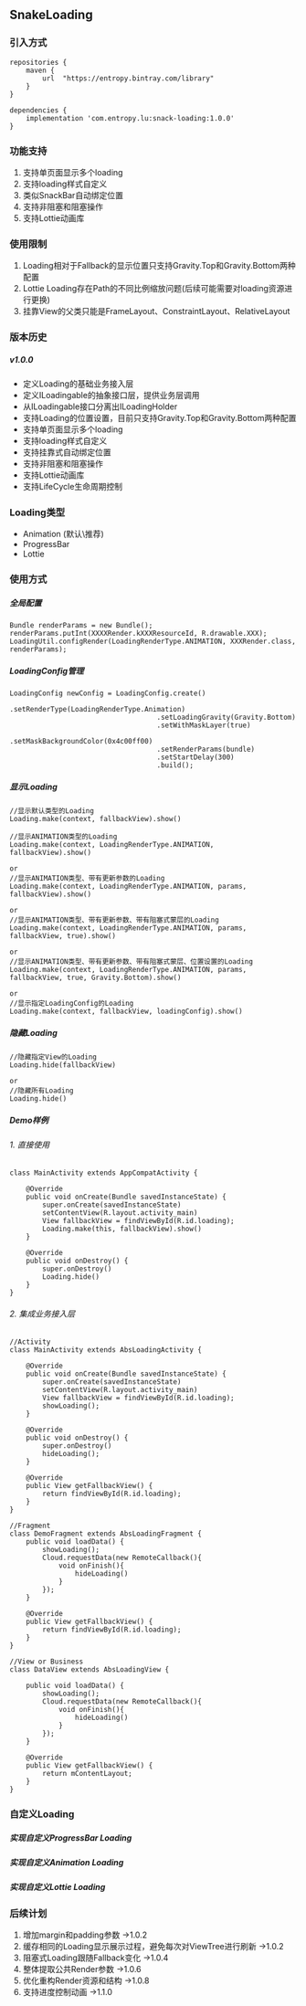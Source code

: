 ## SnakeLoading

### 引入方式
```
repositories {
    maven {
        url  "https://entropy.bintray.com/library"
    }
}

dependencies {
    implementation 'com.entropy.lu:snack-loading:1.0.0'
}
```

### 功能支持
1. 支持单页面显示多个loading
2. 支持loading样式自定义
3. 类似SnackBar自动绑定位置
4. 支持非阻塞和阻塞操作
5. 支持Lottie动画库

### 使用限制
1. Loading相对于Fallback的显示位置只支持Gravity.Top和Gravity.Bottom两种配置
2. Lottie Loading存在Path的不同比例缩放问题(后续可能需要对loading资源进行更换)
3. 挂靠View的父类只能是FrameLayout、ConstraintLayout、RelativeLayout

### 版本历史

##### v1.0.0
- 定义Loading的基础业务接入层
- 定义ILoadingable的抽象接口层，提供业务层调用
- 从ILoadingable接口分离出ILoadingHolder
- 支持Loading的位置设置，目前只支持Gravity.Top和Gravity.Bottom两种配置
- 支持单页面显示多个loading
- 支持loading样式自定义
- 支持挂靠式自动绑定位置
- 支持非阻塞和阻塞操作
- 支持Lottie动画库
- 支持LifeCycle生命周期控制

### Loading类型

- Animation (默认\推荐)
- ProgressBar
- Lottie

### 使用方式

##### 全局配置
```
Bundle renderParams = new Bundle();
renderParams.putInt(XXXXRender.kXXXResourceId, R.drawable.XXX);
LoadingUtil.configRender(LoadingRenderType.ANIMATION, XXXRender.class, renderParams);
```
##### LoadingConfig管理
```
LoadingConfig newConfig = LoadingConfig.create()
                                    .setRenderType(LoadingRenderType.Animation)
                                    .setLoadingGravity(Gravity.Bottom)
                                    .setWithMaskLayer(true)
                                    .setMaskBackgroundColor(0x4c00ff00)
                                    .setRenderParams(bundle)
                                    .setStartDelay(300)
                                    .build();
```
##### 显示Loading
```
//显示默认类型的Loading
Loading.make(context, fallbackView).show()

//显示ANIMATION类型的Loading
Loading.make(context, LoadingRenderType.ANIMATION, fallbackView).show()

or
//显示ANIMATION类型、带有更新参数的Loading
Loading.make(context, LoadingRenderType.ANIMATION, params, fallbackView).show()

or
//显示ANIMATION类型、带有更新参数、带有阻塞式蒙层的Loading
Loading.make(context, LoadingRenderType.ANIMATION, params, fallbackView, true).show()

or
//显示ANIMATION类型、带有更新参数、带有阻塞式蒙层、位置设置的Loading
Loading.make(context, LoadingRenderType.ANIMATION, params, fallbackView, true, Gravity.Bottom).show()

or
//显示指定LoadingConfig的Loading
Loading.make(context, fallbackView, loadingConfig).show()
```

##### 隐藏Loading
```
//隐藏指定View的Loading
Loading.hide(fallbackView)

or
//隐藏所有Loading
Loading.hide()
```
##### Demo样例

###### 1. 直接使用
```
class MainActivity extends AppCompatActivity {

    @Override
    public void onCreate(Bundle savedInstanceState) {
        super.onCreate(savedInstanceState)
        setContentView(R.layout.activity_main)
        View fallbackView = findViewById(R.id.loading);
        Loading.make(this, fallbackView).show()
    }

    @Override
    public void onDestroy() {
        super.onDestroy()
        Loading.hide()
    }
}
```
###### 2. 集成业务接入层
```
//Activity
class MainActivity extends AbsLoadingActivity {

    @Override
    public void onCreate(Bundle savedInstanceState) {
        super.onCreate(savedInstanceState)
        setContentView(R.layout.activity_main)
        View fallbackView = findViewById(R.id.loading);
        showLoading();
    }

    @Override
    public void onDestroy() {
        super.onDestroy()
        hideLoading();
    }

    @Override
    public View getFallbackView() {
        return findViewById(R.id.loading);
    }
}

//Fragment
class DemoFragment extends AbsLoadingFragment {
    public void loadData() {
        showLoading();
        Cloud.requestData(new RemoteCallback(){
            void onFinish(){
                hideLoading()
            }
        });
    }

    @Override
    public View getFallbackView() {
        return findViewById(R.id.loading);
    }
}

//View or Business
class DataView extends AbsLoadingView {

    public void loadData() {
        showLoading();
        Cloud.requestData(new RemoteCallback(){
            void onFinish(){
                hideLoading()
            }
        });
    }

    @Override
    public View getFallbackView() {
        return mContentLayout;
    }
}
```
### 自定义Loading

##### 实现自定义ProgressBar Loading

##### 实现自定义Animation Loading

##### 实现自定义Lottie Loading


### 后续计划

1. 增加margin和padding参数 ->1.0.2
2. 缓存相同的Loading显示展示过程，避免每次对ViewTree进行刷新 ->1.0.2
3. 阻塞式Loading跟随Fallback变化 ->1.0.4
4. 整体提取公共Render参数 ->1.0.6
5. 优化重构Render资源和结构 ->1.0.8
6. 支持进度控制动画 ->1.1.0